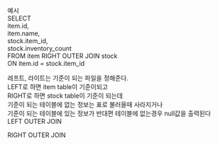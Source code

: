 예시   
SELECT   
	item.id,   
    item.name,   
    stock.item_id,   
    stock.inventory_count   
FROM item RIGHT OUTER JOIN stock   
ON item.id = stock.item_id   


레프트, 라이트는 기준이 되는 파일을 정해준다.   
LEFT로 하면 item table이 기준이되고   
RIGHT로 하면 stock table이 기준이 되는데   
기준이 되는 테이블에 없는 정보는 표로 불러올때 사라지거나   
기준이 되는 테이블에 있는 정보가 반대편 테이블에 없는경우 null값을 출력된다   
LEFT OUTER JOIN   

RIGHT OUTER JOIN   
